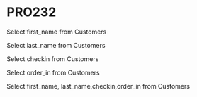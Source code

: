 # PRO232

Select first_name from Customers

Select last_name from Customers

Select checkin from Customers

Select order_in from Customers


Select first_name, last_name,checkin,order_in from Customers
